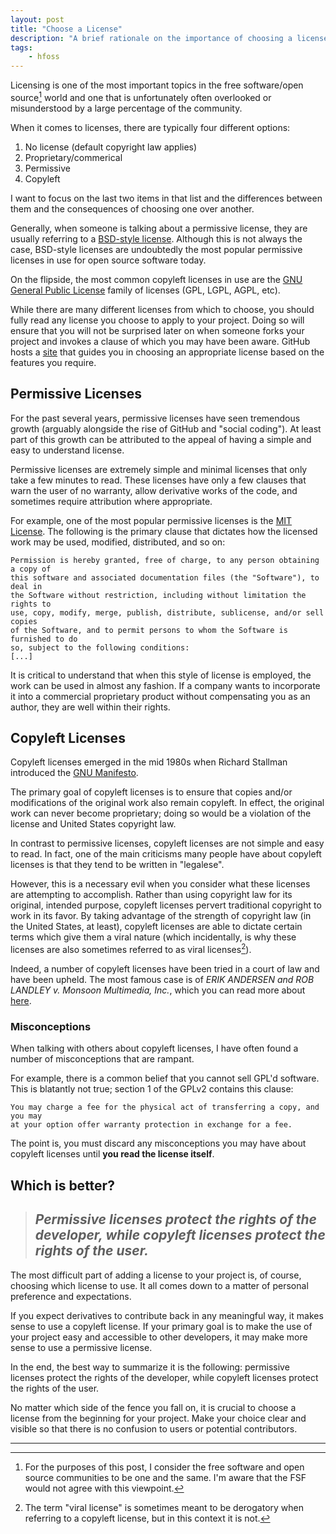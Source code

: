 ```yaml
---
layout: post
title: "Choose a License"
description: "A brief rationale on the importance of choosing a license."
tags:
    - hfoss
---
```


Licensing is one of the most important topics in the free software/open
source[^1] world and one that is unfortunately often overlooked or
misunderstood by a large percentage of the community.

When it comes to licenses, there are typically four different options:

1. No license (default copyright law applies)
1. Proprietary/commerical
1. Permissive
1. Copyleft

I want to focus on the last two items in that list and the differences between
them and the consequences of choosing one over another.

Generally, when someone is talking about a permissive license, they are usually
referring to a [BSD-style license](https://en.wikipedia.org/wiki/BSD_licenses).
Although this is not always the case, BSD-style licenses are undoubtedly the
most popular permissive licenses in use for open source software today.

On the flipside, the most common copyleft licenses in use are the [GNU General
Public License](http://www.gnu.org/licenses/licenses.en.html) family of
licenses (GPL, LGPL, AGPL, etc).

While there are many different licenses from which to choose, you should fully
read any license you choose to apply to your project. Doing so will ensure that
you will not be surprised later on when someone forks your project and invokes
a clause of which you may have been aware. GitHub hosts a
[site](http://choosealicense.com/) that guides you in choosing an appropriate
license based on the features you require.

## Permissive Licenses

For the past several years, permissive licenses have seen tremendous growth
(arguably alongside the rise of GitHub and "social coding"). At least part of
this growth can be attributed to the appeal of having a simple and easy to
understand license.

Permissive licenses are extremely simple and minimal licenses that only take a
few minutes to read. These licenses have only a few clauses that warn the user
of no warranty, allow derivative works of the code, and sometimes require
attribution where appropriate.

For example, one of the most popular permissive licenses is the
[MIT License](https://opensource.org/licenses/MIT). The following is the
primary clause that dictates how the licensed work may be used, modified,
distributed, and so on:

~~~
Permission is hereby granted, free of charge, to any person obtaining a copy of
this software and associated documentation files (the "Software"), to deal in
the Software without restriction, including without limitation the rights to
use, copy, modify, merge, publish, distribute, sublicense, and/or sell copies
of the Software, and to permit persons to whom the Software is furnished to do
so, subject to the following conditions:
[...]
~~~

It is critical to understand that when this style of license is employed, the
work can be used in almost any fashion. If a company wants to incorporate it
into a commercial proprietary product without compensating you as an author,
they are well within their rights.

## Copyleft Licenses

Copyleft licenses emerged in the mid 1980s when Richard Stallman introduced the
[GNU Manifesto](https://en.wikipedia.org/wiki/GNU_Manifesto).

The primary goal of copyleft licenses is to ensure that copies and/or
modifications of the original work also remain copyleft. In effect, the
original work can never become proprietary; doing so would be a violation of
the license and United States copyright law.

In contrast to permissive licenses, copyleft licenses are not simple and easy
to read. In fact, one of the main criticisms many people have about copyleft
licenses is that they tend to be written in "legalese".

However, this is a necessary evil when you consider what these licenses are
attempting to accomplish. Rather than using copyright law for its original,
intended purpose, copyleft licenses pervert traditional copyright to work in
its favor. By taking advantage of the strength of copyright law (in the United
States, at least), copyleft licenses are able to dictate certain terms which
give them a viral nature (which incidentally, is why these licenses are also
sometimes referred to as viral licenses[^2]).

Indeed, a number of copyleft licenses have been tried in a court of law and
have been upheld. The most famous case is of
_ERIK ANDERSEN and ROB LANDLEY v. Monsoon Multimedia, Inc._, which you can read
more about [here](http://torquemag.io/2013/03/busybox/).

### Misconceptions

When talking with others about copyleft licenses, I have often found a number
of misconceptions that are rampant.

For example, there is a common belief that you cannot sell GPL'd software. This
is blatantly not true; section 1 of the GPLv2 contains this clause:

~~~
You may charge a fee for the physical act of transferring a copy, and you may
at your option offer warranty protection in exchange for a fee. 
~~~

The point is, you must discard any misconceptions you may have about copyleft
licenses until **you read the license itself**.

## Which is better?

> ## _Permissive licenses protect the rights of the developer, while copyleft licenses protect the rights of the user._

The most difficult part of adding a license to your project is, of course,
choosing which license to use. It all comes down to a matter of personal
preference and expectations.

If you expect derivatives to contribute back in any meaningful way, it makes
sense to use a copyleft license. If your primary goal is to make the use of
your project easy and accessible to other developers, it may make more sense to
use a permissive license.

In the end, the best way to summarize it is the following: permissive licenses
protect the rights of the developer, while copyleft licenses protect the rights
of the user.

No matter which side of the fence you fall on, it is crucial to choose a
license from the beginning for your project. Make your choice clear and visible
so that there is no confusion to users or potential contributors.

----

[^1]: For the purposes of this post, I consider the free software and open
      source communities to be one and the same. I'm aware that the FSF would
      not agree with this viewpoint.

[^2]: The term "viral license" is sometimes meant to be derogatory when
      referring to a copyleft license, but in this context it is not.
